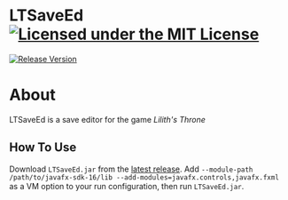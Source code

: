# LTSaveEd [![Licensed under the MIT License](https://img.shields.io/badge/License-MIT-blue.svg)](https://github.com/Exiua/LTSaveEd/blob/master/LICENSE)
[![Release Version](https://img.shields.io/github/v/release/Exiua/LTSaveEd)](https://github.com/Exiua/LTSaveEd/releases)

# About

LTSaveEd is a save editor for the game _Lilith's Throne_

## How To Use

Download `LTSaveEd.jar` from the [latest release](https://github.com/Exiua/LTSaveEd/releases). 
Add `--module-path /path/to/javafx-sdk-16/lib --add-modules=javafx.controls,javafx.fxml` as a VM option to your run configuration, then run `LTSaveEd.jar`.

